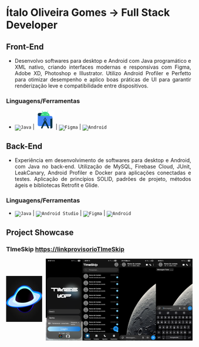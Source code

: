 # Ítalo Oliveira Gomes -> Full Stack Developer

## Front-End
- <p align="justify"> Desenvolvo softwares para desktop e Android com Java programático e XML nativo, criando interfaces modernas e responsivas com Figma, Adobe XD, Photoshop e Illustrator. Utilizo Android Profiler e Perfetto para otimizar desempenho e aplico boas práticas de UI para garantir renderização leve e compatibilidade entre dispositivos.</p>

### Linguagens/Ferramentas

- <div>
  <code><img width="50" src="https://raw.githubusercontent.com/marwin1991/profile-technology-icons/refs/heads/main/icons/java.png" alt="Java" title="Java"/></code> |
  <code><img width="50" src="https://raw.githubusercontent.com/devicons/devicon/54cfe13ac10eaa1ef817a343ab0a9437eb3c2e08/icons/androidstudio/androidstudio-original.svg" alt="Android Studio" title="Android Studio"/></code> |
  <code><img width="50" src="https://raw.githubusercontent.com/marwin1991/profile-technology-icons/refs/heads/main/icons/figma.png" alt="Figma" title="Figma"/></code> |
  <code><img width="50" src="https://user-images.githubusercontent.com/25181517/192108372-f71d70ac-7ae6-4c0d-8395-51d8870c2ef0.png" alt="Android" title="Android"/></code>
</div>

## Back-End
- <p align="justify"> Experiência em desenvolvimento de softwares para desktop e Android, com Java no back-end. Utilização de MySQL, Firebase Cloud, JUnit, LeakCanary, Android Profiler e Docker para aplicações conectadas e testes. Aplicação de princípios SOLID, padrões de projeto, métodos ágeis e bibliotecas Retrofit e Glide.</p>

### Linguagens/Ferramentas

- <div>
  <code><img width="50" src="https://raw.githubusercontent.com/marwin1991/profile-technology-icons/refs/heads/main/icons/java.png" alt="Java" title="Java"/></code> |
  <code><img width="50" src="https://raw.githubusercontent.com/marwin1991/profile-technology-icons/refs/heads/main/icons/android_studio.png" alt="Android Studio" title="Android Studio"/></code> |
  <code><img width="50" src="https://raw.githubusercontent.com/marwin1991/profile-technology-icons/refs/heads/main/icons/figma.png" alt="Figma" title="Figma"/></code> |
  <code><img width="50" src="https://raw.githubusercontent.com/marwin1991/profile-technology-icons/refs/heads/main/icons/android.png" alt="Android" title="Android"/></code>
</div>

## Project Showcase

### TImeSkip <a href="#">https://linkprovisorioTImeSkip</a>

<div style="display: flex; gap: 10px; align-items: center;">

  <div>
    <img src="https://github.com/IoGomes/IoGomes/blob/main/vecteezy_hermes-vector-icon-design_25985585%20%5BConvertido%5D.png?raw=true" width="125" height="125" />
  </div>
  
  <div style="display: flex; flex-direction: row; width: 100%;">
    <img src="https://github.com/IoGomes/IoGomes/blob/main/Screenshot_20250904_012755.png?raw=true" style="width: 100px;" />
    <img src="https://github.com/IoGomes/IoGomes/blob/main/Screenshot_20250903_235201.png?raw=true" style="width: 100px;" />
    <img src="https://github.com/IoGomes/IoGomes/blob/main/Screenshot_20250903_211936.png?raw=true" style="width: 100px;" />
    <img src="https://github.com/IoGomes/IoGomes/blob/main/Screenshot_20250904_005229.png?raw=true" style="width: 100px;" />
  </div>
</div>



